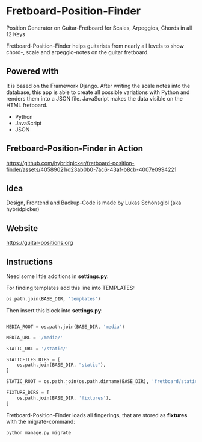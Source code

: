# Fretboard-Position-Finder
Position Generator on Guitar-Fretboard for Scales, Arpeggios, Chords in all 12 Keys

Fretboard-Position-Finder helps guitarists from nearly all levels to show chord-, scale and arpeggio-notes on the guitar fretboard.

## Powered with

It is based on the Framework Django. After writing the scale notes into the database, this app is able to create all possible variations with Python and renders them into a JSON file. JavaScript makes the data visible on the HTML fretboard.

   - Python
   - JavaScript
   - JSON
   
## Fretboard-Position-Finder in Action
https://github.com/hybridpicker/fretboard-position-finder/assets/40589021/d23ab0b0-7ac6-43af-b8cb-4007e0994221

## Idea
Design, Frontend and Backup-Code is made by Lukas Schönsgibl (aka hybridpicker)

## Website
https://guitar-positions.org

## Instructions

Need some little additions in **settings.py**:

For finding templates add this line into TEMPLATES:

```python
os.path.join(BASE_DIR, 'templates')
```

Then insert this block into **settings.py**:

```python

MEDIA_ROOT = os.path.join(BASE_DIR, 'media')

MEDIA_URL = '/media/'

STATIC_URL = '/static/'

STATICFILES_DIRS = [
    os.path.join(BASE_DIR, "static"),
]

STATIC_ROOT = os.path.join(os.path.dirname(BASE_DIR), 'fretboard/static_cdn')

FIXTURE_DIRS = [
    os.path.join(BASE_DIR, 'fixtures'),
]
```

Fretboard-Position-Finder loads all fingerings, that are stored as **fixtures** with the migrate-command:
```python
python manage.py migrate
```

